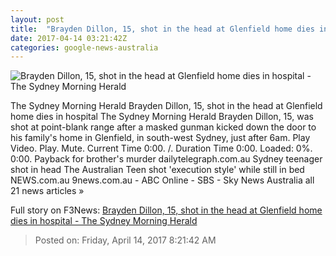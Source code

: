 ```yaml
---
layout: post
title:  "Brayden Dillon, 15, shot in the head at Glenfield home dies in hospital - The Sydney Morning Herald"
date: 2017-04-14 03:21:42Z
categories: google-news-australia
---
```


![Brayden Dillon, 15, shot in the head at Glenfield home dies in hospital - The Sydney Morning Herald](http://www.smh.com.au/content/dam/images/g/v/l/1/7/2/image.related.articleLeadwide.620x349.gvkyez.png/1492139786364.jpg)

The Sydney Morning Herald Brayden Dillon, 15, shot in the head at Glenfield home dies in hospital The Sydney Morning Herald Brayden Dillon, 15, was shot at point-blank range after a masked gunman kicked down the door to his family's home in Glenfield, in south-west Sydney, just after 6am. Play Video. Play. Mute. Current Time 0:00. /. Duration Time 0:00. Loaded: 0%. 0:00. Payback for brother's murder dailytelegraph.com.au Sydney teenager shot in head The Australian Teen shot 'execution style' while still in bed NEWS.com.au 9news.com.au - ABC Online - SBS - Sky News Australia all 21 news articles »


Full story on F3News: [Brayden Dillon, 15, shot in the head at Glenfield home dies in hospital - The Sydney Morning Herald](http://www.f3nws.com/n/YfnUxE)

> Posted on: Friday, April 14, 2017 8:21:42 AM
